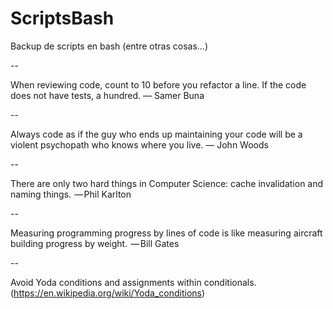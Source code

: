 # ScriptsBash
Backup de scripts en bash (entre otras cosas...)

--

When reviewing code, count to 10 before you refactor a line. If the code does not have tests, a hundred.
— Samer Buna

--

Always code as if the guy who ends up maintaining your code will be a violent psychopath who knows where you live.
— John Woods

--

There are only two hard things in Computer Science: cache invalidation and naming things.
 — Phil Karlton

--

Measuring programming progress by lines of code is like measuring aircraft building progress by weight.
 — Bill Gates

--

Avoid Yoda conditions and assignments within conditionals.
(https://en.wikipedia.org/wiki/Yoda_conditions)
